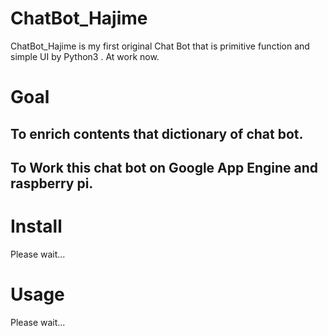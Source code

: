 # ChatBot_Hajime

ChatBot_Hajime is my first original Chat Bot that is primitive function and simple UI by Python3 .
At work now.

# Goal

## To enrich contents that dictionary of chat bot.

## To Work this chat bot on Google App Engine and raspberry pi.

# Install

Please wait...

# Usage

Please wait...
